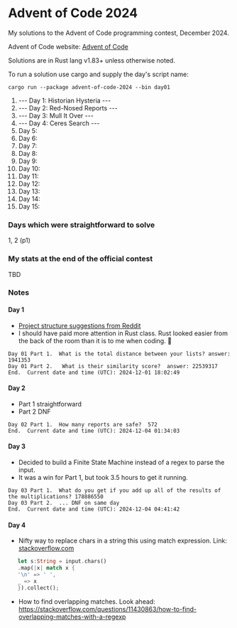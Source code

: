# Advent of Code 2024
My solutions to the Advent of Code programming contest, December 2024.

Advent of Code website:  [Advent of Code](https://adventofcode.com)

Solutions are in Rust lang v1.83+ unless otherwise noted.

To run a solution use cargo and supply the day's script name:
```shell
cargo run --package advent-of-code-2024 --bin day01
```

1. --- Day 1: Historian Hysteria ---
2. --- Day 2: Red-Nosed Reports --- 
3. --- Day 3: Mull It Over --- 
4. --- Day 4: Ceres Search ---
5. Day  5:  
6. Day  6:  
7. Day  7:  
8. Day  8:  
9. Day  9:  
10. Day 10: 
11. Day 11: 
12. Day 12: 
13. Day 13: 
14. Day 14: 
15. Day 15: 

### Days which were straightforward to solve
1, 2 (p1)

### My stats at the end of the official contest
TBD

### Notes

#### Day 1
- [Project structure suggestions from Reddit](https://www.reddit.com/r/adventofcode/comments/zikosa/how_to_organize_rust_code_for_advent_of_code/)
- I should have paid more attention in Rust class.  Rust looked easier from the back of the room than it is to me when coding. 🙂

```text
Day 01 Part 1.  What is the total distance between your lists? answer: 1941353
Day 01 Part 2.   What is their similarity score?  answer: 22539317
End.  Current date and time (UTC): 2024-12-01 18:02:49
```

#### Day 2
- Part 1 straightforward
- Part 2 DNF

```text
Day 02 Part 1.  How many reports are safe?  572
End.  Current date and time (UTC): 2024-12-04 01:34:03
```

#### Day 3
- Decided to build a Finite State Machine instead of a regex to parse the input.
- It was a win for Part 1, but took 3.5 hours to get it running.
```text
Day 03 Part 1.  What do you get if you add up all of the results of the multiplications? 178886550
Day 03 Part 2.  ... DNF on same day
End.  Current date and time (UTC): 2024-12-04 04:41:42
```

#### Day 4
- Nifty way to replace chars in a string this using match expression. Link: [stackoverflow.com](https://stackoverflow.com/questions/34606043/how-do-i-replace-specific-characters-idiomatically-in-rust)
```rust
   let s:String = input.chars()
   .map(|x| match x {
   '\n' => ' ',
   _ => x
   }).collect();
```
- How to find overlapping matches.  Look ahead:  https://stackoverflow.com/questions/11430863/how-to-find-overlapping-matches-with-a-regexp


